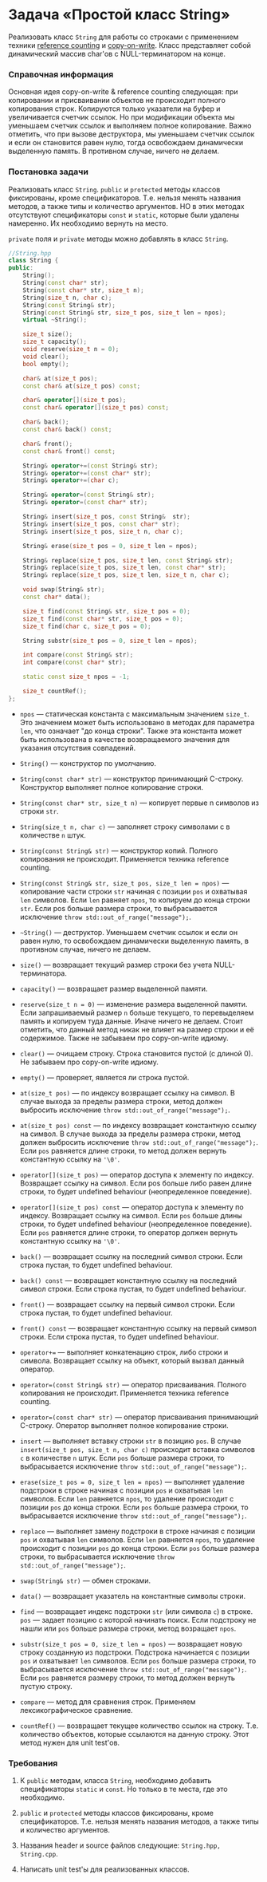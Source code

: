 # Задача «Простой класс String»

Реализовать класс `String` для работы со строками c применением техники
<a href="https://en.wikipedia.org/wiki/Reference_counting">reference counting</a>
и <a href="https://en.wikipedia.org/wiki/Copy-on-write">copy-on-write</a>. Класс
представляет собой динамический массив char'ов с NULL-терминатором на конце.

### Справочная информация

Основная идея copy-on-write & reference counting следующая: при копировании и
присваивании объектов не происходит полного копирования строк. Копируются только
указатели на буфер и увеличивается счетчик ссылок. Но при модификации объекта мы
уменьшаем счетчик ссылок и выполняем полное копирование. Важно отметить, что при
вызове деструктора, мы уменьшаем счетчик ссылок и если он становится равен нулю,
тогда освобождаем динамически выделенную память. В противном случае, ничего не
делаем.

### Постановка задачи

Реализовать класс `String`. `public` и `protected` методы классов фиксированы,
кроме спецификаторов. Т.е. нельзя менять названия методов, а также типы и количество
аргументов. НО в этих методах отсутствуют спецификаторы `const` и `static`, которые
были удалены намеренно. Их необходимо вернуть на место.

`private` поля и `private` методы можно добавлять в класс `String`.

```c++
//String.hpp
class String {
public:
    String();
    String(const char* str);
    String(const char* str, size_t n);
    String(size_t n, char c);
    String(const String& str);
    String(const String& str, size_t pos, size_t len = npos);
    virtual ~String();

    size_t size();
    size_t capacity();
    void reserve(size_t n = 0);
    void clear();
    bool empty();

    char& at(size_t pos);
    const char& at(size_t pos) const;

    char& operator[](size_t pos);
    const char& operator[](size_t pos) const;

    char& back();
    const char& back() const;

    char& front();
    const char& front() const;

    String& operator+=(const String& str);
    String& operator+=(const char* str);
    String& operator+=(char c);

    String& operator=(const String& str);
    String& operator=(const char* str);

    String& insert(size_t pos, const String&  str);
    String& insert(size_t pos, const char* str);
    String& insert(size_t pos, size_t n, char c);

    String& erase(size_t pos = 0, size_t len = npos);

    String& replace(size_t pos, size_t len, const String& str);
    String& replace(size_t pos, size_t len, const char* str);
    String& replace(size_t pos, size_t len, size_t n, char c);

    void swap(String& str);
    const char* data();

    size_t find(const String& str, size_t pos = 0);
    size_t find(const char* str, size_t pos = 0);
    size_t find(char c, size_t pos = 0);

    String substr(size_t pos = 0, size_t len = npos);

    int compare(const String& str);
    int compare(const char* str);

    static const size_t npos = -1;

    size_t countRef();
};
```

* `npos` — статическая константа с максимальным значением `size_t`. Это
  значением может быть использовано в методах для параметра `len`, что
  означает "до конца строки". Также эта константа может быть использована
  в качестве возвращаемого значения для указания отсутствия совпадений.

* `String()` — конструктор по умолчанию.

* `String(const char* str)` — конструктор принимающий C-строку. Конструктор
  выполняет полное копирование строки.

* `String(const char* str, size_t n)` — копирует первые n символов из строки
  `str`.

* `String(size_t n, char c)` — заполняет строку символами c в количестве `n`
  штук.

* `String(const String& str)` — конструктор копий. Полного копирования не
  происходит. Применяется техника reference counting.

* `String(const String& str, size_t pos, size_t len = npos)` — копирование
  части строки `str` начиная с позиции `pos` и охватывая `len` символов. Если
  `len` равняет `npos`, то копируем до конца строки `str`. Если pos больше
  размера строки, то выбрасывается исключение `throw std::out_of_range("message");`.

* `~String()` — деструктор. Уменьшаем счетчик ссылок и если он равен нулю, то
  освобождаем динамически выделенную память, в противном случае, ничего не делаем.

* `size()` — возвращает текущий размер строки без учета NULL-терминатора.

* `capacity()` — возвращает размер выделенной памяти.

* `reserve(size_t n = 0)` — изменение размера выделенной памяти. Если запрашиваемый
  размер `n` больше текущего, то перевыделяем память и копируем туда данные. Иначе
  ничего не делаем. Стоит отметить, что данный метод никак не влияет на размер строки
  и её содержимое. Также не забываем про copy-on-write идиому.

* `clear()` — очищаем строку. Строка становится пустой (с длиной 0). Не забываем про
  copy-on-write идиому.

* `empty()` — проверяет, является ли строка пустой.

* `at(size_t pos)` — по индексу возвращает ссылку на символ. В случае выхода за
  пределы размера строки, метод должен выбросить исключение `throw std::out_of_range("message");`.

* `at(size_t pos) const` — по индексу возвращает константную ссылку на символ. В
  случае выхода за пределы размера строки, метод должен выбросить исключение
  `throw std::out_of_range("message");`. Если `pos` равняется длине строки, то метод
  должен вернуть константную ссылку на `'\0'`.

* `operator[](size_t pos)` — оператор доступа к элементу по индексу. Возвращает ссылку
  на символ. Если pos больше либо равен длине строки, то будет undefined behaviour
  (неопределенное поведение).

* `operator[](size_t pos) const` — оператор доступа к элементу по индексу. Возвращает
  ссылку на символ. Если `pos` больше длины строки, то будет undefined behaviour
  (неопределенное поведение). Если `pos` равняется длине строки, то оператор должен
  вернуть константную ссылку на `'\0'`.

* `back()` — возвращает ссылку на последний символ строки. Если строка пустая, то будет
  undefined behaviour.

* `back() const` — возвращает константную ссылку на последний символ строки. Если строка
  пустая, то будет undefined behaviour.

* `front()` — возвращает ссылку на первый символ строки. Если строка пустая, то будет
  undefined behaviour.

* `front() const` — возвращает константную ссылку на первый символ строки. Если строка
  пустая, то будет undefined behaviour.

* `operator+=` — выполняет конкатенацию строк, либо строки и символа. Возвращает ссылку
  на объект, который вызвал данный оператор.

* `operator=(const String& str)` — оператор присваивания. Полного копирования не
  происходит. Применяется техника reference counting.

* `operator=(const char* str)` — оператор присваивания принимающий C-строку. Оператор
  выполняет полное копирование строки.

* `insert` — выполняет вставку строки `str` в позицию `pos`. В случае `insert(size_t pos, size_t n, char c)`
  происходит вставка символов `c` в количестве `n` штук. Если `pos` больше размера строки,
  то выбрасывается исключение `throw std::out_of_range("message");`.

* `erase(size_t pos = 0, size_t len = npos)` — выполняет удаление подстроки в строке
  начиная с позиции `pos` и охватывая `len` символов. Если `len` равняется `npos`, то
  удаление происходит с позиции `pos` до конца строки. Если `pos` больше размера строки,
  то выбрасывается исключение `throw std::out_of_range("message");`.

* `replace` — выполняет замену подстроки в строке начиная с позиции `pos` и охватывая
  `len` символов. Если `len` равняется `npos`, то удаление происходит с позиции `pos` до
  конца строки. Если `pos` больше размера строки, то выбрасывается исключение
  `throw std::out_of_range("message");`.

* `swap(String& str)` — обмен строками.

* `data()` — возвращает указатель на константные символы строки.

* `find` — возвращает индекс подстроки `str` (или символа `c`) в строке. `pos` — задает
  позицию с которой начинать поиск. Если подстроку не нашли или `pos` больше размера
  строки, метод возращает `npos`.

* `substr(size_t pos = 0, size_t len = npos)` — возвращает новую строку созданную из
  подстроки. Подстрока начинается с позиции `pos` и охватывает `len` символов. Если `pos`
  больше размера строки, то выбрасывается исключение `throw std::out_of_range("message");`.
  Если `pos` равняется размеру строки, то метод должен вернуть пустую строку.

* `compare` — метод для сравнения строк. Применяем лексикографическое сравнение.

* `countRef()` — возвращает текущее количество ссылок на строку. Т.е. количество объектов,
  которые ссылаются на данную строку. Этот метод нужен для unit test'ов.

### Требования

1. К `public` методам, класса `String`, необходимо добавить спецификаторы `static` и
   `const`. Но только в те места, где это необходимо.

2. `public` и `protected` методы классов фиксированы, кроме спецификаторов. Т.е. нельзя
   менять названия методов, а также типы и количество аргументов.

3. Названия header и source файлов следующие: `String.hpp, String.cpp`.

4. Написать unit test'ы для реализованных классов.
